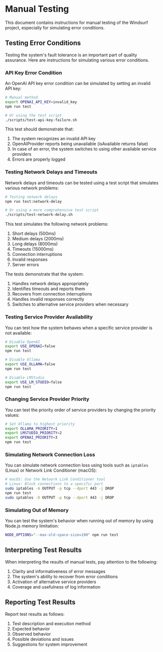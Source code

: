# Manual Testing

This document contains instructions for manual testing of the Windsurf project, especially for simulating error conditions.

## Testing Error Conditions

Testing the system's fault tolerance is an important part of quality assurance. Here are instructions for simulating various error conditions.

### API Key Error Condition

An OpenAI API key error condition can be simulated by setting an invalid API key:

```bash
# Manual method
export OPENAI_API_KEY=invalid_key
npm run test

# Or using the test script
./scripts/test-api-key-failure.sh
```

This test should demonstrate that:

1. The system recognizes an invalid API key
2. OpenAIProvider reports being unavailable (isAvailable returns false)
3. In case of an error, the system switches to using other available service providers
4. Errors are properly logged

### Testing Network Delays and Timeouts

Network delays and timeouts can be tested using a test script that simulates various network problems:

```bash
# Testing network delays
npm run test:network-delay

# Or using a more comprehensive test script
./scripts/test-network-delay.sh
```

This test simulates the following network problems:

1. Short delays (500ms)
2. Medium delays (2000ms)
3. Long delays (8000ms)
4. Timeouts (15000ms)
5. Connection interruptions
6. Invalid responses
7. Server errors

The tests demonstrate that the system:

1. Handles network delays appropriately
2. Identifies timeouts and reports them
3. Recovers from connection interruptions
4. Handles invalid responses correctly
5. Switches to alternative service providers when necessary

### Testing Service Provider Availability

You can test how the system behaves when a specific service provider is not available:

```bash
# Disable OpenAI
export USE_OPENAI=false
npm run test

# Disable Ollama
export USE_OLLAMA=false
npm run test

# Disable LMStudio
export USE_LM_STUDIO=false
npm run test
```

### Changing Service Provider Priority

You can test the priority order of service providers by changing the priority values:

```bash
# Set Ollama to highest priority
export OLLAMA_PRIORITY=1
export LMSTUDIO_PRIORITY=2
export OPENAI_PRIORITY=3
npm run test
```

### Simulating Network Connection Loss

You can simulate network connection loss using tools such as `iptables` (Linux) or Network Link Conditioner (macOS):

```bash
# macOS: Use the Network Link Conditioner tool
# Linux: Block connections to a specific port
sudo iptables -A OUTPUT -p tcp --dport 443 -j DROP
npm run test
sudo iptables -D OUTPUT -p tcp --dport 443 -j DROP
```

### Simulating Out of Memory

You can test the system's behavior when running out of memory by using Node.js memory limitation:

```bash
NODE_OPTIONS="--max-old-space-size=100" npm run test
```

## Interpreting Test Results

When interpreting the results of manual tests, pay attention to the following:

1. Clarity and informativeness of error messages
2. The system's ability to recover from error conditions
3. Activation of alternative service providers
4. Coverage and usefulness of log information

## Reporting Test Results

Report test results as follows:

1. Test description and execution method
2. Expected behavior
3. Observed behavior
4. Possible deviations and issues
5. Suggestions for system improvement
